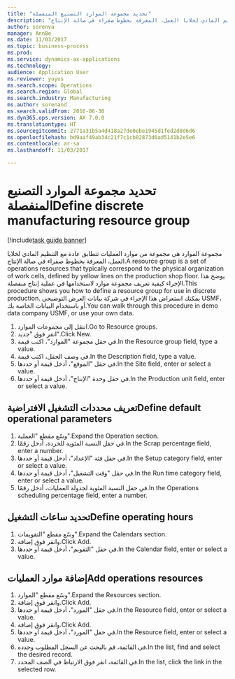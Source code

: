 ```yaml
--- 
title: "تحديد مجموعة الموارد التصنيع المنفصلة"
description: "مجموعة الموارد هي مجموعة من موارد العمليات تتطابق عادة مع التنظيم المادي لخلايا العمل، المعرفة بخطوط صفراء في صالة الإنتاج."
author: sorenva
manager: AnnBe
ms.date: 11/03/2017
ms.topic: business-process
ms.prod: 
ms.service: dynamics-ax-applications
ms.technology: 
audience: Application User
ms.reviewer: yuyus
ms.search.scope: Operations
ms.search.region: Global
ms.search.industry: Manufacturing
ms.author: sorenand
ms.search.validFrom: 2016-06-30
ms.dyn365.ops.version: AX 7.0.0
ms.translationtype: HT
ms.sourcegitcommit: 2771a31b5a4d418a27de0ebe1945d1fed2d8d6d6
ms.openlocfilehash: bd9aaf49ab34c21f7c1cb02873d0ad5141b2e5e6
ms.contentlocale: ar-sa
ms.lasthandoff: 11/03/2017

---
```

# <a name="define-discrete-manufacturing-resource-group"></a><span data-ttu-id="9d1e1-103">تحديد مجموعة الموارد التصنيع المنفصلة</span><span class="sxs-lookup"><span data-stu-id="9d1e1-103">Define discrete manufacturing resource group</span></span>

[!include[task guide banner](../../includes/task-guide-banner.md)]

<span data-ttu-id="9d1e1-104">مجموعة الموارد هي مجموعة من موارد العمليات تتطابق عادة مع التنظيم المادي لخلايا العمل، المعرفة بخطوط صفراء في صالة الإنتاج.</span><span class="sxs-lookup"><span data-stu-id="9d1e1-104">A resource group is a set of operations resources that typically correspond to the physical organization of work cells, defined by yellow lines on the production shop floor.</span></span> <span data-ttu-id="9d1e1-105">يوضح هذا الإجراء كيفية تعريف مجموعة موارد لاستخدامها في عملية إنتاج منفصلة.</span><span class="sxs-lookup"><span data-stu-id="9d1e1-105">This procedure shows you how to define a resource group for use in discrete production.</span></span> <span data-ttu-id="9d1e1-106">يمكنك استعراض هذا الإجراء في شركة بيانات العرض التوضيحي USMF، أو باستخدام البيانات الخاصة بك.</span><span class="sxs-lookup"><span data-stu-id="9d1e1-106">You can walk through this procedure in demo data company USMF, or use your own data.</span></span>

1. <span data-ttu-id="9d1e1-107">انتقل إلى مجموعات الموارد.</span><span class="sxs-lookup"><span data-stu-id="9d1e1-107">Go to Resource groups.</span></span>
2. <span data-ttu-id="9d1e1-108">انقر فوق "جديد".</span><span class="sxs-lookup"><span data-stu-id="9d1e1-108">Click New.</span></span>
3. <span data-ttu-id="9d1e1-109">في حقل مجموعة "الموارد"، اكتب قيمة.</span><span class="sxs-lookup"><span data-stu-id="9d1e1-109">In the Resource group field, type a value.</span></span>
4. <span data-ttu-id="9d1e1-110">في وصف الحقل، اكتب قيمة.</span><span class="sxs-lookup"><span data-stu-id="9d1e1-110">In the Description field, type a value.</span></span>
5. <span data-ttu-id="9d1e1-111">في حقل "الموقع"، أدخل قيمة أو حددها.</span><span class="sxs-lookup"><span data-stu-id="9d1e1-111">In the Site field, enter or select a value.</span></span>
6. <span data-ttu-id="9d1e1-112">في حقل وحدة "الإنتاج"، أدخل قيمة أو حددها.</span><span class="sxs-lookup"><span data-stu-id="9d1e1-112">In the Production unit field, enter or select a value.</span></span>

## <a name="define-default-operational-parameters"></a><span data-ttu-id="9d1e1-113">تعريف محددات التشغيل الافتراضية</span><span class="sxs-lookup"><span data-stu-id="9d1e1-113">Define default operational parameters</span></span>
1. <span data-ttu-id="9d1e1-114">وسّع مقطع "العملية".</span><span class="sxs-lookup"><span data-stu-id="9d1e1-114">Expand the Operation section.</span></span>
2. <span data-ttu-id="9d1e1-115">في حقل النسبة المئوية للخردة، أدخل رقمًا.</span><span class="sxs-lookup"><span data-stu-id="9d1e1-115">In the Scrap percentage field, enter a number.</span></span>
3. <span data-ttu-id="9d1e1-116">في حقل فئة "الإعداد"، أدخل قيمة أو حددها.</span><span class="sxs-lookup"><span data-stu-id="9d1e1-116">In the Setup category field, enter or select a value.</span></span>
4. <span data-ttu-id="9d1e1-117">في حقل "وقت التشغيل"، أدخل قيمة أو حددها.</span><span class="sxs-lookup"><span data-stu-id="9d1e1-117">In the Run time category field, enter or select a value.</span></span>
5. <span data-ttu-id="9d1e1-118">في حقل النسبة المئوية لجدولة العمليات، أدخل رقمًا.</span><span class="sxs-lookup"><span data-stu-id="9d1e1-118">In the Operations scheduling percentage field, enter a number.</span></span>

## <a name="define-operating-hours"></a><span data-ttu-id="9d1e1-119">تحديد ساعات التشغيل</span><span class="sxs-lookup"><span data-stu-id="9d1e1-119">Define operating hours</span></span>
1. <span data-ttu-id="9d1e1-120">وسّع مقطع "التقويمات".</span><span class="sxs-lookup"><span data-stu-id="9d1e1-120">Expand the Calendars section.</span></span>
2. <span data-ttu-id="9d1e1-121">وانقر فوق إضافة.</span><span class="sxs-lookup"><span data-stu-id="9d1e1-121">Click Add.</span></span>
3. <span data-ttu-id="9d1e1-122">في حقل "التقويم"، أدخل قيمة أو حددها.</span><span class="sxs-lookup"><span data-stu-id="9d1e1-122">In the Calendar field, enter or select a value.</span></span>

## <a name="add-operations-resources"></a><span data-ttu-id="9d1e1-123">إضافة موارد العمليات</span><span class="sxs-lookup"><span data-stu-id="9d1e1-123">Add operations resources</span></span>
1. <span data-ttu-id="9d1e1-124">وسّع مقطع "الموارد".</span><span class="sxs-lookup"><span data-stu-id="9d1e1-124">Expand the Resources section.</span></span>
2. <span data-ttu-id="9d1e1-125">وانقر فوق إضافة.</span><span class="sxs-lookup"><span data-stu-id="9d1e1-125">Click Add.</span></span>
3. <span data-ttu-id="9d1e1-126">في حقل "المورد"، أدخل قيمة أو حددها.</span><span class="sxs-lookup"><span data-stu-id="9d1e1-126">In the Resource field, enter or select a value.</span></span>
4. <span data-ttu-id="9d1e1-127">وانقر فوق إضافة.</span><span class="sxs-lookup"><span data-stu-id="9d1e1-127">Click Add.</span></span>
5. <span data-ttu-id="9d1e1-128">في حقل "المورد"، أدخل قيمة أو حددها.</span><span class="sxs-lookup"><span data-stu-id="9d1e1-128">In the Resource field, enter or select a value.</span></span>
6. <span data-ttu-id="9d1e1-129">في القائمة، قم بالبحث عن السجل المطلوب وحدده.</span><span class="sxs-lookup"><span data-stu-id="9d1e1-129">In the list, find and select the desired record.</span></span>
7. <span data-ttu-id="9d1e1-130">في القائمة، انقر فوق الارتباط في الصف المحدد.</span><span class="sxs-lookup"><span data-stu-id="9d1e1-130">In the list, click the link in the selected row.</span></span>


